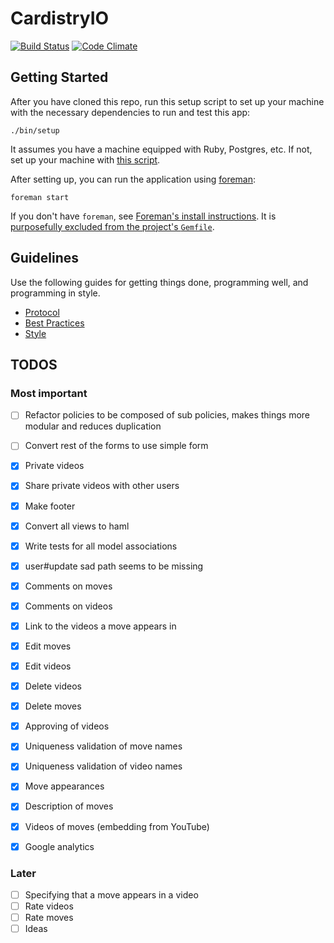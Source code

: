 # CardistryIO

[![Build Status](https://codeship.com/projects/1bbf7200-da14-0132-6fa6-0e3b213d5a03/status?branch=master)](https://codeship.com/projects/1bbf7200-da14-0132-6fa6-0e3b213d5a03/status?branch=master)
[![Code Climate](https://codeclimate.com/github/davidpdrsn/CardistryIO/badges/gpa.svg)](https://codeclimate.com/github/davidpdrsn/CardistryIO)

## Getting Started

After you have cloned this repo, run this setup script to set up your machine
with the necessary dependencies to run and test this app:

    ./bin/setup

It assumes you have a machine equipped with Ruby, Postgres, etc. If not, set up
your machine with [this script].

[this script]: https://github.com/thoughtbot/laptop

After setting up, you can run the application using [foreman]:

    foreman start

If you don't have `foreman`, see [Foreman's install instructions][foreman]. It
is [purposefully excluded from the project's `Gemfile`][exclude].

[foreman]: https://github.com/ddollar/foreman
[exclude]: https://github.com/ddollar/foreman/pull/437#issuecomment-41110407

## Guidelines

Use the following guides for getting things done, programming well, and
programming in style.

- [Protocol](http://github.com/thoughtbot/guides/blob/master/protocol)
- [Best Practices](http://github.com/thoughtbot/guides/blob/master/best-practices)
- [Style](http://github.com/thoughtbot/guides/blob/master/style)

## TODOS

### Most important

- [ ] Refactor policies to be composed of sub policies, makes things more modular and reduces duplication
- [ ] Convert rest of the forms to use simple form

- [x] Private videos
- [x] Share private videos with other users
- [x] Make footer
- [x] Convert all views to haml
- [x] Write tests for all model associations
- [x] user#update sad path seems to be missing
- [x] Comments on moves
- [x] Comments on videos
- [x] Link to the videos a move appears in
- [x] Edit moves
- [x] Edit videos
- [x] Delete videos
- [x] Delete moves
- [x] Approving of videos
- [x] Uniqueness validation of move names
- [x] Uniqueness validation of video names
- [x] Move appearances
- [x] Description of moves
- [x] Videos of moves (embedding from YouTube)
- [x] Google analytics

### Later

- [ ] Specifying that a move appears in a video
- [ ] Rate videos
- [ ] Rate moves
- [ ] Ideas
